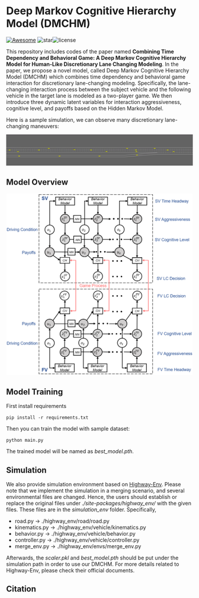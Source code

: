 #  Deep Markov Cognitive Hierarchy Model (DMCHM)
[![Awesome](https://awesome.re/badge.svg)](https://awesome.re) ![star](https://img.shields.io/github/stars/zeonchen/DMCHM.svg)![license](https://img.shields.io/github/license/zeonchen/DMCHM.svg)

This repository includes codes of the paper named **Combining Time Dependency and Behavioral Game: A Deep Markov Cognitive Hierarchy Model for Human-Like Discretionary Lane Changing Modeling**. In the paper, we propose a novel model, called Deep Markov Cognitive Hierarchy Model (DMCHM) which combines time dependency and behavioral game interaction for discretionary lane-changing modeling. Specifically, the lane-changing interaction process between the subject vehicle and the following vehicle in the target lane is modeled as a two-player game. We then introduce three dynamic latent variables for interaction aggressiveness, cognitive level, and payoffs based on the Hidden Markov Model.

Here is a sample simulation, we can observe many discretionary lane-changing maneuvers:

<img src="img/sample.gif" alt="sample" width="1200" />

## Model Overview

<img src="img/model.png" alt="model" width="600" />



## Model Training

First install requirements

```shell
pip install -r requirements.txt
```

Then you can train the model with sample dataset:

```shell
python main.py
```

The trained model will be named as *best_model.pth*.



## Simulation

We also provide simulation environment based on [Highway-Env](https://github.com/Farama-Foundation/HighwayEnv). Please note that we implement the simulation in a merging scenario, and several environmental files are changed. Hence, the users should establish or replace the original files under *./site-packages/highway_env/* with the given files. These files are in the *simulation_env* folder. Specifically,

- road.py -> ./highway_env/road/road.py
- kinematics.py -> ./highway_env/vehicle/kinematics.py
- behavior.py -> ./highway_env/vehicle/behavior.py
- controller.py -> ./highway_env/vehicle/controller.py
- merge_env.py -> ./highway_env/envs/merge_env.py

Afterwards, the *scaler.pkl* and *best_model.pth* should be put under the simulation path in order to use our DMCHM. For more details related to Highway-Env, please check their official documents. 



## Citation

